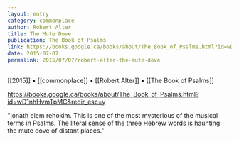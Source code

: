 ```yaml
---
layout: entry
category: commonplace
author: Robert Alter
title: The Mute Dove
publication: The Book of Psalms
link: https://books.google.ca/books/about/The_Book_of_Psalms.html?id=wD1nhHvmTpMC&redir_esc=y
date: 2015-07-07
permalink: 2015/07/07/robert-alter-the-mute-dove
---
```


[[2015]] • [[commonplace]] • [[Robert Alter]] • [[The Book of Psalms]] 

https://books.google.ca/books/about/The_Book_of_Psalms.html?id=wD1nhHvmTpMC&redir_esc=y

"jonath elem rehokim. This is one of the most mysterious of the musical terms in Psalms. The literal sense of the three Hebrew words is haunting: the mute dove of distant places."